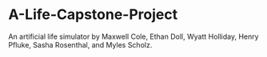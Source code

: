 # A-Life-Capstone-Project
An artificial life simulator by Maxwell Cole, Ethan Doll, Wyatt Holliday, Henry Pfluke, Sasha Rosenthal, and Myles Scholz.

